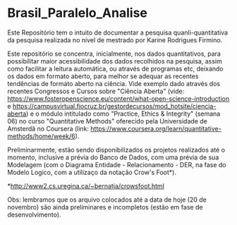 # Brasil_Paralelo_Analise

Este Repositório tem o intuito de documentar a pesquisa quanli-quantitativa da pesquisa realizada no nível de mestrado por Karine Rodrigues Firmino.

Este repositório se concentra, inicialmente, nos dados quantitativos, para possibilitar maior acessibilidade dos dados recolhidos na pesquisa, assim como facilitar a leitura automática, ou através de programas etc, deixando os dados em formato aberto, para melhor se adequar as recentes tendências de formato aberto na ciência.
Vide exemplo dado através dos recentes Congressos e Cursos sobre "Ciência Aberta" (vide: https://www.fosteropenscience.eu/content/what-open-science-introduction e https://campusvirtual.fiocruz.br/gestordecursos/mod_hotsite/ciencia-aberta) e o módulo intitulado como "Practice, Ethics & Integrity" (semana 06) no curso "Quantitative Methods" oferecido pela Universidade de Amsterdã no Coursera (link: https://www.coursera.org/learn/quantitative-methods/home/week/6).

Preliminarmente, estão sendo disponibilizados os projetos realizados até o momento, inclusive a prévia do Banco de Dados, com uma prévia de sua Modelagem (com o Diagrama Entidade - Relacionamento - DER, na fase do Modelo Logico, com a utilizaço da notação Crow's Foot*).

*http://www2.cs.uregina.ca/~bernatja/crowsfoot.html

Obs: lembramos que os arquivo colocados até a data de hoje (20 de novembro) são ainda preliminares e incompletos (estão em fase de desenvolvimento). 



